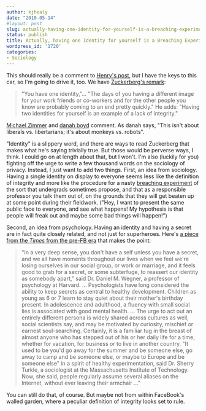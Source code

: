 ```yaml
---
author: kjhealy
date: "2010-05-14"
#layout: post
slug: actually-having-one-identity-for-yourself-is-a-breaching-experiment
status: publish
title: Actually, having one Identity for yourself is a Breaching Experiment
wordpress_id: '1720'
categories:
- Sociology
---
```


This should really be a comment to [Henry's post](http://crookedtimber.org/2010/05/14/an-internet-where-everyone-knows-youre-a-dog/), but I have the keys to this car, so I'm going to drive it, too. We have [Zuckerberg's remark](http://michaelzimmer.org/2010/05/14/facebooks-zuckerberg-having-two-identities-for-yourself-is-an-example-of-a-lack-of-integrity/):

> "You have one identity,"... "The days of you having a different image for your work friends or co-workers and for the other people you know are probably coming to an end pretty quickly." He adds: "Having two identities for yourself is an example of a lack of integrity."

[Michael Zimmer](http://michaelzimmer.org/2010/05/14/facebooks-zuckerberg-having-two-identities-for-yourself-is-an-example-of-a-lack-of-integrity/) and [danah boyd](http://www.zephoria.org/thoughts/archives/2010/05/14/facebook-and-radical-transparency-a-rant.html) comment. As danah says, "This isn't about liberals vs. libertarians; it's about monkeys vs. robots".

"Identity" is a slippery word, and there are ways to read Zuckerberg that makes what he's saying trivially true. But those would be perverse ways, I think. I could go on at length about that, but I won't. I'm also (luckily for you) fighting off the urge to write a few thousand words on the sociology of privacy. Instead, I just want to add two things. First, an idea from sociology. Having a single identity on display to everyone seems less like the definition of integrity and more like the procedure for a nasty [breaching experiment](http://www.google.com/search?client=safari&rls=en&q=breaching+experiment) of the sort that undergrads sometimes propose, and that as a responsible professor you talk them out of, on the grounds that they will get beaten up at some point during their fieldwork. ("Hey, I want to present the same public face to everyone, and see what happens! My hypothesis is that people will freak out and maybe some bad things will happen!")

Second, an idea from psychology. Having an identity and having a secret are in fact quite closely related, and not just for superheroes. Here's [a piece from the *Times* from the pre-FB era](http://www.nytimes.com/2005/01/11/health/psychology/11secr.html?_r=1&scp=3&sq=identity+secret+psychology&st=nyt) that makes the point:

> "In a very deep sense, you don't have a self unless you have a secret, and we all have moments throughout our lives when we feel we're losing ourselves in our social group, or work or marriage, and it feels good to grab for a secret, or some subterfuge, to reassert our identity as somebody apart," said Dr. Daniel M. Wegner, a professor of psychology at Harvard. ... Psychologists have long considered the ability to keep secrets as central to healthy development. Children as young as 6 or 7 learn to stay quiet about their mother's birthday present. In adolescence and adulthood, a fluency with small social lies is associated with good mental health. ... The urge to act out an entirely different persona is widely shared across cultures as well, social scientists say, and may be motivated by curiosity, mischief or earnest soul-searching. Certainly, it is a familiar tug in the breast of almost anyone who has stepped out of his or her daily life for a time, whether for vacation, for business or to live in another country. "It used to be you'd go away for the summer and be someone else, go away to camp and be someone else, or maybe to Europe and be someone else" in a spirit of healthy experimentation, said Dr. Sherry Turkle, a sociologist at the Massachusetts Institute of Technology. Now, she said, people regularly assume several aliases on the Internet, without ever leaving their armchair …"

You can still do that, of course. But maybe not from within FaceBook's walled garden, where a peculiar definition of integrity looks set to rule.

